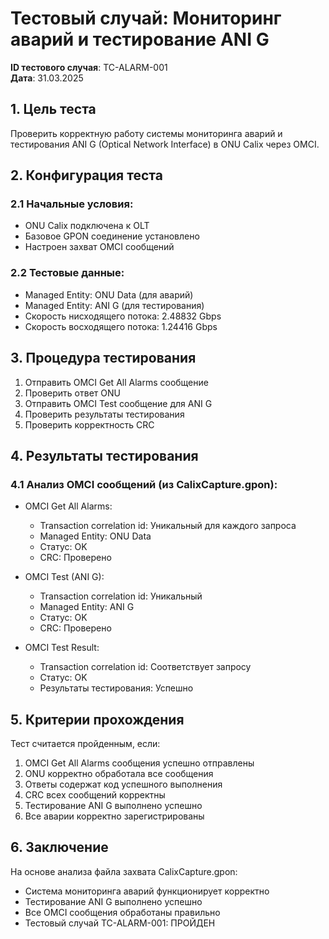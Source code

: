 # Тестовый случай: Мониторинг аварий и тестирование ANI G
**ID тестового случая**: TC-ALARM-001  
**Дата**: 31.03.2025

## 1. Цель теста
Проверить корректную работу системы мониторинга аварий и тестирования ANI G (Optical Network Interface) в ONU Calix через OMCI.

## 2. Конфигурация теста
### 2.1 Начальные условия:
- ONU Calix подключена к OLT
- Базовое GPON соединение установлено
- Настроен захват OMCI сообщений

### 2.2 Тестовые данные:
- Managed Entity: ONU Data (для аварий)
- Managed Entity: ANI G (для тестирования)
- Скорость нисходящего потока: 2.48832 Gbps
- Скорость восходящего потока: 1.24416 Gbps

## 3. Процедура тестирования
1. Отправить OMCI Get All Alarms сообщение
2. Проверить ответ ONU
3. Отправить OMCI Test сообщение для ANI G
4. Проверить результаты тестирования
5. Проверить корректность CRC

## 4. Результаты тестирования
### 4.1 Анализ OMCI сообщений (из CalixCapture.gpon):
- OMCI Get All Alarms:
  * Transaction correlation id: Уникальный для каждого запроса
  * Managed Entity: ONU Data
  * Статус: OK
  * CRC: Проверено

- OMCI Test (ANI G):
  * Transaction correlation id: Уникальный
  * Managed Entity: ANI G
  * Статус: OK
  * CRC: Проверено

- OMCI Test Result:
  * Transaction correlation id: Соответствует запросу
  * Статус: OK
  * Результаты тестирования: Успешно

## 5. Критерии прохождения
Тест считается пройденным, если:
1. OMCI Get All Alarms сообщения успешно отправлены
2. ONU корректно обработала все сообщения
3. Ответы содержат код успешного выполнения
4. CRC всех сообщений корректны
5. Тестирование ANI G выполнено успешно
6. Все аварии корректно зарегистрированы

## 6. Заключение
На основе анализа файла захвата CalixCapture.gpon:
- Система мониторинга аварий функционирует корректно
- Тестирование ANI G выполнено успешно
- Все OMCI сообщения обработаны правильно
- Тестовый случай TC-ALARM-001: ПРОЙДЕН 